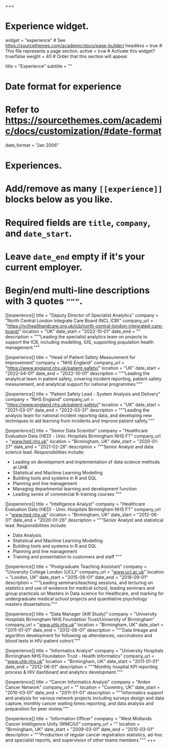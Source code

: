 +++
# Experience widget.
widget = "experience"  # See https://sourcethemes.com/academic/docs/page-builder/
headless = true  # This file represents a page section.
active = true  # Activate this widget? true/false
weight = 40  # Order that this section will appear.

title = "Experience"
subtitle = ""

# Date format for experience
#   Refer to https://sourcethemes.com/academic/docs/customization/#date-format
date_format = "Jan 2006"

# Experiences.
#   Add/remove as many `[[experience]]` blocks below as you like.
#   Required fields are `title`, `company`, and `date_start`.
#   Leave `date_end` empty if it's your current employer.
#   Begin/end multi-line descriptions with 3 quotes `"""`.
[[experience]]
  title = "Deputy Director of Specialist Analytics"
  company = "North Central London Integrate Care Board (NCL ICB)"
  company_url = "https://nclhealthandcare.org.uk/icb/north-central-london-integrated-care-board/"
  location = "UK"
  date_start = "2022-10-01"
  date_end = ""
  description = """Leading the specialist analytics team on projects to support the ICB, including modelling, GIS, supporting population health management."""

[[experience]]
  title = "Head of Patient Safety Measurement for Improvement"
  company = "NHS England"
  company_url = "https://www.england.nhs.uk/patient-safety/"
  location = "UK"
  date_start = "2022-04-01"
  date_end = "2022-10-01"
  description = """Leading the analytical team in patient safety, covering incident reporting, patient safety measurement, and analytical support for national programmes."""
  
[[experience]]
  title = "Patient Safety Lead - System Analysis and Delivery"
  company = "NHS England"
  company_url = "https://www.england.nhs.uk/patient-safety/"
  location = "UK"
  date_start = "2021-03-01"
  date_end = "2022-03-31"
  description = """Leading the analysis team for national incident reporting data, and developing new techniques to aid learning from incidents and improve patient safety."""
  
[[experience]]
  title = "Senior Data Scientist"
  company = "Healthcare Evaluation Data (HED) - Univ. Hospitals Birmingham NHS FT"
  company_url = "www.hed.nhs.uk"
  location = "Birmingham, UK"
  date_start = "2020-01-27"
  date_end = "2021-02-28"
  description = """Senior Analyst and data science lead.  Responsibilities include:
  
  * Leading on development and implementation of data science methods at UHB
  * Statistical and Machine Learning Modelling
  * Building tools and systems in R and SQL
  * Planning and line management
  * Managing departmental learning and development function
  * Leading series of commercial R-training courses
  """

[[experience]]
  title = "Intelligence Analyst"
  company = "Healthcare Evaluation Data (HED) - Univ. Hospitals Birmingham NHS FT"
  company_url = "www.hed.nhs.uk"
  location = "Birmingham, UK"
  date_start = "2012-06-01"
  date_end = "2020-01-26"
  description = """Senior Analyst and statistical lead.  Responsibilities include:
  
  * Data Analysis 
  * Statistical and Machine Learning Modelling
  * Building tools and systems in R and SQL
  * Planning and line management
  * Training and presentation to customers and staff
  """
  
[[experience]]
  title = "Postgraduate Teaching Assistant"
  company = "University College London (UCL)"
  company_url = "www.ucl.ac.uk"
  location = "London, UK"
  date_start = "2015-09-01"
  date_end = "2018-09-01"
  description = """Leading seminars/teaching sessions, and lecturing on statistics and use of evidence for medical school, leading seminars and group practicals on Masters in Data science for Healthcare, and marking for undergraduate medical school projects and quantitative psychology masters dissertations."""

[[experience]]
  title = "Data Manager (AIR Study)"
  company = "University Hospitals Birmingham NHS Foundation Trust/University of Birmingham"
  company_url = "www.uhb.nhs.uk"
  location = "Birmingham, UK"
  date_start = "2011-01-01"
  date_end = "2012-06-01"
  description = """Data linkage and algorithm development for following up attendances, vaccinations and blood tests in HIV-patient cohort."""
  

[[experience]]
  title = "Informatics Analyst"
  company = "University Hospitals Birmingham NHS Foundation Trust - Health Informatics"
  company_url = "www.uhb.nhs.uk"
  location = "Birmingham, UK"
  date_start = "2011-01-01"
  date_end = "2012-06-01"
  description = """Monthly hospital KPI reporting process & HIV dashboard and analytics development."""


[[experience]]
  title = "Cancer Informatics Analyst"
  company = "Arden Cancer Network"
  company_url = ""
  location = "Coventry, UK"
  date_start = "2010-03-01"
  date_end = "2011-01-01"
  description = """Informatics support and analysis for various network projects including surveys design and data capture, monthly cancer waiting times reporting, and data analysis and preparation for peer review."""
  
  [[experience]]
  title = "Information Officer"
  company = "West Midlands Cancer Intelligence Unity (WMCIU)"
  company_url = ""
  location = "Birmingham, UK"
  date_start = "2009-03-01"
  date_end = "2010-03-01"
  description = """Production of regular cancer registration statistics, ad-hoc and specialist reports, and supervision of other teams members."""
+++

